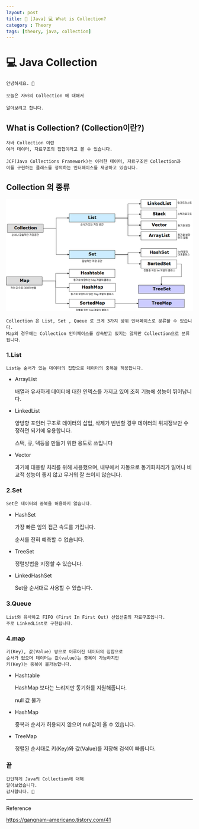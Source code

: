 ```yaml
---
layout: post
title: 📖 [Java] 💻 What is Collection?
category : Theory
tags: [theory, java, collection]
---
```


# 💻 Java Collection

    안녕하세요. 👋
    
    오늘은 자바의 Collection 에 대해서
    
    알아보려고 합니다.

## What is Collection? (Collection이란?)

    자바 Collection 이란
    여러 데이터, 자료구조의 집합이라고 볼 수 있습니다.
    
    JCF(Java Collections Framework)는 이러한 데이터, 자료구조인 Collection과
    이를 구현하는 클래스를 정의하는 인터페이스를 제공하고 있습니다.
    

## Collection 의 종류

![collection](/images/2020-5-16/collection.png)


    Collection 은 List, Set , Queue 로 크게 3가지 상위 인터페이스로 분류할 수 있습니다.
    Map의 경우에는 Collection 인터페이스를 상속받고 있지는 않지만 Collection으로 분류됩니다.
    
### 1.List
    List는 순서가 있는 데이터의 집합으로 데이터의 중복을 허용합니다.
    
   -   ArrayList
   
        배열과 유사하게 데이터에 대한 인덱스를 가지고 있어
        조회 기능에 성능이 뛰어납니다.
    
   -   LinkedList
  
        양방향 포인터 구조로 데이터의 삽입, 삭제가 빈번할 경우 데이터의 위치정보만
        수정하면 되기에 유용합니다.
    
        스택, 큐, 덱등을 만들기 위한 용도로 쓰입니다
    
   -   Vector
   
        과거에 대용량 처리를 위해 사용했으며, 내부에서 자동으로 동기화처리가 일어나
        비교적 성능이 좋지 않고 무거워 잘 쓰이지 않습니다.
    
### 2.Set
    
    Set은 데이터의 중복을 허용하지 않습니다.
    
   -    HashSet
        
        가장 빠른 임의 접근 속도를 가집니다.
        
        순서를 전혀 예측할 수 없습니다.
   -    TreeSet
   
        정렬방법을 지정할 수 있습니다.        
        
   -    LinkedHashSet
   
        Set을 순서대로 사용할 수 있습니다.
        
### 3.Queue
   
    List와 유사하고 FIFO (First In First Out) 선입선출의 자료구조입니다.
    주로 LinkedList로 구현됩니다.

### 4.map

    키(Key), 값(Value) 쌍으로 이루어진 데이터의 집합으로
    순서가 없으며 데이터는 값(value)는 중복이 가능하지만
    키(Key)는 중복이 불가능합니다.
    
   -    Hashtable
   
        HashMap 보다는 느리지만 동기화를 지원해줍니다.
        
        null 값 불가
        
   -    HashMap
   
        중복과 순서가 허용되지 않으며 null값이 올 수 있씁니다.
   
   -    TreeMap
   
        정렬된 순서대로 키(Key)와 값(Value)를 저장해 검색이 빠릅니다.
        


### 끝

    간단하게 Java의 Collection에 대해 
    알아보았습니다.
    감사합니다. 🙏

-------------------------------------------------

Reference

https://gangnam-americano.tistory.com/41
